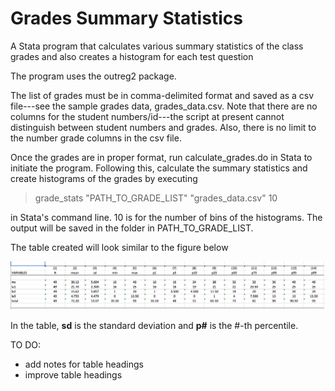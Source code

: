 # Grades Summary Statistics
A Stata program that calculates various summary statistics of the class grades and also creates a histogram for each test question

The program uses the outreg2 package.

The list of grades must be in comma-delimited format and saved as a csv file---see the sample grades data, grades_data.csv. Note that there are no columns for the student numbers/id---the script at present cannot distinguish between student numbers and grades. Also, there is no limit to the number grade columns in the csv file.

Once the grades are in proper format, run calculate_grades.do in Stata to initiate the program. Following this, calculate the summary statistics and create histograms of the grades by executing

> grade_stats "PATH_TO_GRADE_LIST" "grades_data.csv" 10

in Stata's command line. 10 is for the number of bins of the histograms. The output will be saved in the folder in PATH_TO_GRADE_LIST.

The table created will look similar to the figure below

![alt text][table]

In the table, **sd** is the standard deviation and **p#** is the #-th percentile.

TO DO:
- add notes for table headings
- improve table headings

[table]: https://github.com/palpen/grades_sum_stats/blob/master/sample_table.png
